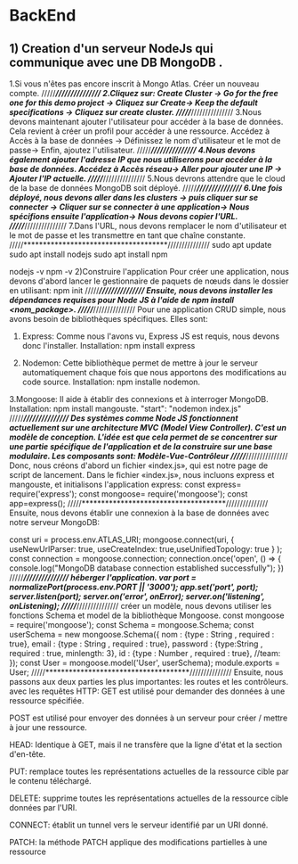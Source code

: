 # BackEnd


## 1) Creation d'un serveur NodeJs qui communique avec une DB MongoDB .

1.Si vous n'êtes pas encore inscrit à Mongo Atlas. Créer un nouveau compte.
/////*************************************///////////////
2.Cliquez sur: Create Cluster -> Go for the free one for this demo project -> Cliquez sur Create-> Keep the default specifications -> Cliquez sur create cluster.
/////*************************************///////////////
3.Nous devons maintenant ajouter l'utilisateur pour accéder à la base de données. Cela revient à créer un profil pour accéder à une ressource.
Accédez à Accès à la base de données -> Définissez le nom d'utilisateur et le mot de passe-> Enfin, ajoutez l'utilisateur.
/////*************************************///////////////
4.Nous devons également ajouter l'adresse IP que nous utiliserons pour accéder à la base de données.
Accédez à Accès réseau-> Aller pour ajouter une IP -> Ajouter l'IP actuelle.
/////*************************************///////////////
5.Nous devrons attendre que le cloud de la base de données MongoDB soit déployé.
/////*************************************///////////////
6.Une fois déployé, nous devons aller dans les clusters -> puis cliquer sur se connecter -> Cliquer sur se connecter à une application-> Nous spécifions ensuite l'application-> Nous devons copier l'URL.
/////*************************************///////////////
7.Dans l'URL, nous devons remplacer le nom d'utilisateur et le mot de passe et les transmettre en tant que chaîne constante.
/////*************************************///////////////
sudo apt update
sudo apt install nodejs
sudo apt install npm

nodejs -v
npm -v
2)Construire l'application
Pour créer une application, nous devons d'abord lancer le gestionnaire de paquets de nœuds dans le dossier en utilisant:
npm init
/////*************************************///////////////
Ensuite, nous devons installer les dépendances requises pour Node JS à l'aide de npm install <nom_package>.
/////*************************************///////////////
Pour une application CRUD simple, nous avons besoin de bibliothèques spécifiques. Elles sont:
1. Express: Comme nous l'avons vu, Express JS est requis, nous devons donc l'installer. Installation: npm install express

2. Nodemon: Cette bibliothèque permet de mettre à jour le serveur automatiquement chaque fois que nous apportons des modifications au code source. 
Installation: npm installe nodemon.

3.Mongoose: Il aide à établir des connexions et à interroger MongoDB. Installation: npm install mangouste.
"start": "nodemon index.js"
/////*************************************///////////////
Des systèmes comme Node JS fonctionnent actuellement sur une architecture MVC (Model View Controller). 
C'est un modèle de conception.
L'idée est que cela permet de se concentrer sur une partie spécifique de l'application et de la construire sur une base modulaire. 
Les composants sont:
Modèle-Vue-Contrôleur
/////*************************************///////////////
Donc, nous créons d'abord un fichier «index.js», qui est notre page de script de lancement.
Dans le fichier «index.js», nous incluons express et mangouste, et initialisons l'application express:
const express= require('express');
const mongoose= require('mongoose');
const app=express();
/////*************************************///////////////
Ensuite, nous devons établir une connexion à la base de données avec notre serveur MongoDB:

const uri = process.env.ATLAS_URI;
mongoose.connect(uri, { useNewUrlParser: true, useCreateIndex: true,useUnifiedTopology: true }
);
const connection = mongoose.connection;
connection.once('open', () => {
  console.log("MongoDB database connection established successfully");
})
/////*************************************///////////////
héberger l'application.
var port = normalizePort(process.env.PORT || '3000');
app.set('port', port);
server.listen(port);
server.on('error', onError);
server.on('listening', onListening);
/////*************************************///////////////
créer un modèle, nous devons utiliser les fonctions Schema et model de la bibliothèque Mongoose.
const mongoose = require('mongoose');
const Schema = mongoose.Schema;
const userSchema = new mongoose.Schema({
    nom : {type : String , required : true},
    email : {type : String , required : true},
    password : {type:String , required : true, minlength: 3},
    id : {type : Number , required : true},
    //team:
});
const User = mongoose.model('User', userSchema);
module.exports = User;
/////*************************************///////////////
Ensuite, nous passons aux deux parties les plus importantes: les routes et les contrôleurs.
avec les requêtes HTTP:
GET est utilisé pour demander des données à une ressource spécifiée.

POST est utilisé pour envoyer des données à un serveur pour créer / mettre à jour une ressource.

HEAD: Identique à GET, mais il ne transfère que la ligne d'état et la section d'en-tête.

PUT: remplace toutes les représentations actuelles de la ressource cible par le contenu téléchargé.

DELETE: supprime toutes les représentations actuelles de la ressource cible données par l'URI.

CONNECT: établit un tunnel vers le serveur identifié par un URI donné.

PATCH: la méthode PATCH applique des modifications partielles à une ressource
